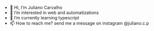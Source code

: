 - 👋 Hi, I’m Juliano Carvalho
- 👀 I’m interested in web and automatizations
- 🌱 I’m currently learning typescript
- 📫 How to reach me? send me a message on instagram @juliano.c.p

<!---
julqq/julqq is a ✨ special ✨ repository because its `README.md` (this file) appears on your GitHub profile.
You can click the Preview link to take a look at your changes.
--->
